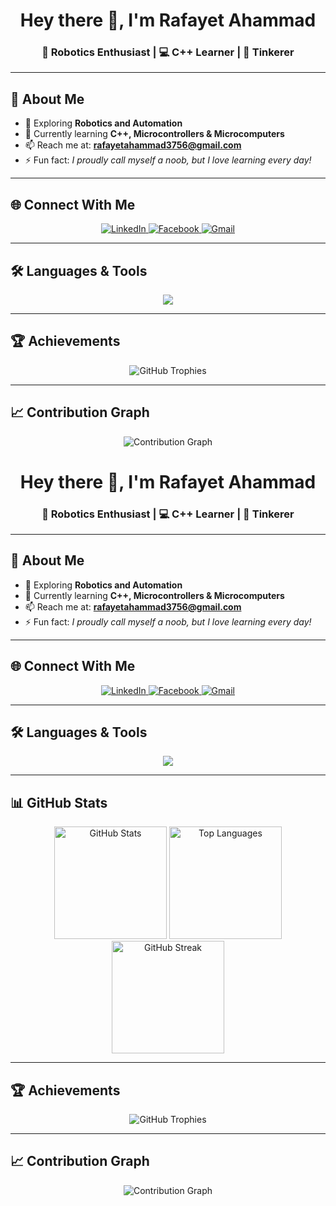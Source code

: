 <!-- Profile Header -->
<h1 align="center">Hey there 👋, I'm Rafayet Ahammad</h1>
<h3 align="center">🤖 Robotics Enthusiast | 💻 C++ Learner | 🔧 Tinkerer</h3>

---

## 🌟 About Me
- 🔭 Exploring **Robotics and Automation**  
- 🌱 Currently learning **C++, Microcontrollers & Microcomputers**  
- 📫 Reach me at: **rafayetahammad3756@gmail.com**  
- ⚡ Fun fact: *I proudly call myself a noob, but I love learning every day!*  

---

## 🌐 Connect With Me
<p align="center">
  <a href="https://www.linkedin.com/in/rafayet-ahammad-8292b1285" target="_blank">
    <img src="https://img.shields.io/badge/LinkedIn-0A66C2?style=for-the-badge&logo=linkedin&logoColor=white" alt="LinkedIn"/>
  </a>
  <a href="https://www.facebook.com/rafayet.ahammad" target="_blank">
    <img src="https://img.shields.io/badge/Facebook-1877F2?style=for-the-badge&logo=facebook&logoColor=white" alt="Facebook"/>
  </a>
  <a href="mailto:rafayetahammad3756@gmail.com" target="_blank">
    <img src="https://img.shields.io/badge/Gmail-D14836?style=for-the-badge&logo=gmail&logoColor=white" alt="Gmail"/>
  </a>
</p>

---

## 🛠️ Languages & Tools
<p align="center">
  <img src="https://skillicons.dev/icons?i=arduino,c,cpp,css,git,html,linux,matlab,vscode" />
</p>

---

## 🏆 Achievements
<p align="center">
  <img src="https://github-profile-trophy.vercel.app/?username=carbolicacid&theme=onestar&row=1&no-frame=true&margin-w=10" alt="GitHub Trophies"/>
</p>

---

## 📈 Contribution Graph
<p align="center">
  <img src="https://github-readme-activity-graph.vercel.app/graph?username=carbolicacid&theme=react-dark&hide_border=true" alt="Contribution Graph"/>
</p>
<!-- Profile Header -->
<h1 align="center">Hey there 👋, I'm Rafayet Ahammad</h1>
<h3 align="center">🤖 Robotics Enthusiast | 💻 C++ Learner | 🔧 Tinkerer</h3>

---

## 🌟 About Me
- 🔭 Exploring **Robotics and Automation**  
- 🌱 Currently learning **C++, Microcontrollers & Microcomputers**  
- 📫 Reach me at: **rafayetahammad3756@gmail.com**  
- ⚡ Fun fact: *I proudly call myself a noob, but I love learning every day!*  

---

## 🌐 Connect With Me
<p align="center">
  <a href="https://www.linkedin.com/in/rafayet-ahammad-8292b1285" target="_blank">
    <img src="https://img.shields.io/badge/LinkedIn-0A66C2?style=for-the-badge&logo=linkedin&logoColor=white" alt="LinkedIn"/>
  </a>
  <a href="https://www.facebook.com/rafayet.ahammad" target="_blank">
    <img src="https://img.shields.io/badge/Facebook-1877F2?style=for-the-badge&logo=facebook&logoColor=white" alt="Facebook"/>
  </a>
  <a href="mailto:rafayetahammad3756@gmail.com" target="_blank">
    <img src="https://img.shields.io/badge/Gmail-D14836?style=for-the-badge&logo=gmail&logoColor=white" alt="Gmail"/>
  </a>
</p>

---

## 🛠️ Languages & Tools
<p align="center">
  <img src="https://skillicons.dev/icons?i=arduino,c,cpp,css,git,html,linux,matlab,vscode" />
</p>

---

## 📊 GitHub Stats
<div align="center">

  <img src="https://github-readme-stats.vercel.app/api?username=carbolicacid&show_icons=true&theme=tokyonight" alt="GitHub Stats" height="180em"/>
  <img src="https://github-readme-stats.vercel.app/api/top-langs?username=carbolicacid&layout=compact&theme=tokyonight" alt="Top Languages" height="180em"/>
  <img src="https://github-readme-streak-stats.herokuapp.com?user=carbolicacid&theme=tokyonight" alt="GitHub Streak" height="180em"/>

</div>

---

## 🏆 Achievements
<p align="center">
  <img src="https://github-profile-trophy.vercel.app/?username=carbolicacid&theme=onestar&row=1&no-frame=true&margin-w=10" alt="GitHub Trophies"/>
</p>

---

## 📈 Contribution Graph
<p align="center">
  <img src="https://github-readme-activity-graph.vercel.app/graph?username=carbolicacid&theme=react-dark&hide_border=true" alt="Contribution Graph"/>
</p>
